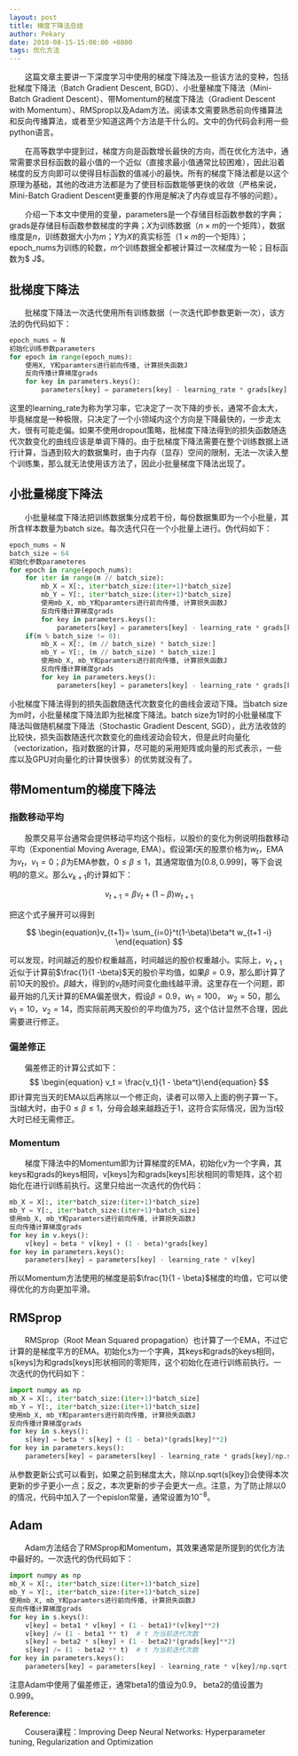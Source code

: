 ```yaml
---
layout: post
title: 梯度下降法总结
author: Pekary
date: 2018-08-15-15:00:00 +0800
tags: 优化方法	
---
```


&emsp;&emsp;这篇文章主要讲一下深度学习中使用的梯度下降法及一些该方法的变种，包括批梯度下降法（Batch Gradient Descent, BGD）、小批量梯度下降法（Mini-Batch Gradient Descent）、带Momentum的梯度下降法（Gradient Descent with Momentum）、RMSprop以及Adam方法。阅读本文需要熟悉前向传播算法和反向传播算法，或者至少知道这两个方法是干什么的。文中的伪代码会利用一些python语言。

&emsp;&emsp;在高等数学中提到过，梯度方向是函数增长最快的方向，而在优化方法中，通常需要求目标函数的最小值的一个近似（直接求最小值通常比较困难），因此沿着梯度的反方向即可以使得目标函数的值减小的最快。所有的梯度下降法都是以这个原理为基础，其他的改进方法都是为了使目标函数能够更快的收敛（严格来说，Mini-Batch Gradient Descent更重要的作用是解决了内存或显存不够的问题）。

&emsp;&emsp;介绍一下本文中使用的变量，parameters是一个存储目标函数参数的字典；grads是存储目标函数参数梯度的字典；$X$为训练数据（$n \times m$的一个矩阵），数据维度是$n$，训练数据大小为$m$；$Y$为$X$的真实标签（$1\times m$的一个矩阵）；epoch_nums为训练的轮数，$m$个训练数据全都被计算过一次梯度为一轮；目标函数为$ J$。

## 批梯度下降法

&emsp;&emsp;批梯度下降法一次迭代使用所有训练数据（一次迭代即参数更新一次），该方法的伪代码如下：
```python
epoch_nums = N
初始化训练参数parameters
for epoch in range(epoch_nums):
    使用X, Y和paramters进行前向传播, 计算损失函数J
    反向传播计算梯度grads
    for key in parameters.keys():
        parameters[key] = parameters[key] - learning_rate * grads[key]
```

这里的learning_rate为称为学习率，它决定了一次下降的步长，通常不会太大，毕竟梯度是一种极限，只决定了一个小领域内这个方向是下降最快的，一步走太大，很有可能走偏。如果不使用dropout策略，批梯度下降法得到的损失函数随迭代次数变化的曲线应该是单调下降的。由于批梯度下降法需要在整个训练数据上进行计算，当遇到较大的数据集时，由于内存（显存）空间的限制，无法一次读入整个训练集，那么就无法使用该方法了，因此小批量梯度下降法出现了。

## 小批量梯度下降法

&emsp;&emsp;小批量梯度下降法把训练数据集分成若干份，每份数据集即为一个小批量，其所含样本数量为batch size。每次迭代只在一个小批量上进行。伪代码如下：
```python
epoch_nums = N
batch_size = 64
初始化参数parameteres
for epoch in range(epoch_nums):
    for iter in range(m // batch_size):
        mb_X = X[:, iter*batch_size:(iter+1)*batch_size]
		mb_Y = Y[:, iter*batch_size:(iter+1)*batch_size]
        使用mb_X, mb_Y和paramters进行前向传播, 计算损失函数J
        反向传播计算梯度grads
        for key in parameters.keys():
            parameters[key] = parameters[key] - learning_rate * grads[key]
    if(m % batch_size != 0):
        mb_X = X[:, (m // batch_size) * batch_size:]
        mb_Y = Y[:, (m // batch_size) * batch_size:]
        使用mb_X, mb_Y和paramters进行前向传播, 计算损失函数J
        反向传播计算梯度grads
        for key in parameters.keys():
            parameters[key] = parameters[key] - learning_rate * grads[key]
```

小批梯度下降法得到的损失函数随迭代次数变化的曲线会波动下降。当batch size为m时，小批量梯度下降法即为批梯度下降法。batch size为1时的小批量梯度下降法叫做随机梯度下降法（Stochastic Gradient Descent, SGD），此方法收敛的比较快，损失函数随迭代次数变化的曲线波动会较大，但是此时向量化（vectorization，指对数据的计算，尽可能的采用矩阵或向量的形式表示，一些库以及GPU对向量化的计算快很多）的优势就没有了。

## 带Momentum的梯度下降法

### 指数移动平均

&emsp;&emsp;股票交易平台通常会提供移动平均这个指标，以股价的变化为例说明指数移动平均（Exponential Moving Average, EMA）。假设第$t$天的股票价格为$w_t$，EMA为$v_t$，$v_1=0$；$\beta$为EMA参数，$0\le \beta \le 1$，其通常取值为$[0.8, 0.999]$，等下会说明$\beta$的意义。那么$v_{k+1}$的计算如下：

$$
\begin{equation}v_{t+1} = \beta v_t + (1 - \beta)w_{t+1}\end{equation}
$$

把这个式子展开可以得到

$$
\begin{equation}v_{t+1}= \sum_{i=0}^t(1-\beta)\beta^t w_{t+1 -i} \end{equation}
$$

可以发现，时间越近的股价权重越高，时间越远的股价权重越小。实际上，$v_{t+1}$近似于计算前$\frac{1}{1 -\beta}$天的股价平均值，如果$\beta = 0.9$，那么即计算了前10天的股价。$\beta$越大，得到的$v_t$随时间变化曲线越平滑。这里存在一个问题，即最开始的几天计算的EMA偏差很大，假设$\beta = 0.9$，$w_1 = 100$， $w_2 = 50$，那么$v_1 = 10$，$v_2=14$，而实际前两天股价的平均值为$75$，这个估计显然不合理，因此需要进行修正。

### 偏差修正

&emsp;&emsp;偏差修正的计算公式如下：
$$
\begin{equation} v_t = \frac{v_t}{1 - \beta^t}\end{equation}
$$
即计算完当天的EMA以后再除以一个修正向，读者可以带入上面的例子算一下。当$t$越大时，由于$0 \le \beta \le 1$，分母会越来越趋近于1，这符合实际情况，因为当$t$较大时已经无需修正。

### Momentum

&emsp;&emsp;梯度下降法中的Momentum即为计算梯度的EMA，初始化v为一个字典，其keys和grads的keys相同，v[keys]为和grads[keys]形状相同的零矩阵，这个初始化在进行训练前执行。这里只给出一次迭代的伪代码：
```python
mb_X = X[:, iter*batch_size:(iter+1)*batch_size]
mb_Y = Y[:, iter*batch_size:(iter+1)*batch_size]
使用mb_X, mb_Y和paramters进行前向传播, 计算损失函数J
反向传播计算梯度grads
for key in v.keys():
    v[key] = beta * v[key] + (1 - beta)*grads[key]
for key in parameters.keys():
    parameters[key] = parameters[key] - learning_rate * v[key]
```

所以Momentum方法使用的梯度是前$\frac{1}{1 - \beta}$梯度的均值，它可以使得优化的方向更加平滑。



## RMSprop

&emsp;&emsp;RMSprop（Root Mean Squared propagation）也计算了一个EMA，不过它计算的是梯度平方的EMA。初始化s为一个字典，其keys和grads的keys相同，s[keys]为和grads[keys]形状相同的零矩阵，这个初始化在进行训练前执行。一次迭代的伪代码如下：
```python
import numpy as np
mb_X = X[:, iter*batch_size:(iter+1)*batch_size]
mb_Y = Y[:, iter*batch_size:(iter+1)*batch_size]
使用mb_X, mb_Y和paramters进行前向传播, 计算损失函数J
反向传播计算梯度grads
for key in s.keys():
    s[key] = beta * s[key] + (1 - beta)*(grads[key]**2)
for key in parameters.keys():
    parameters[key] = parameters[key] - learning_rate * grads[key]/np.sqrt(s[key] + epsilon)
```

从参数更新公式可以看到，如果之前到梯度太大，除以$\text{np.sqrt(s[key])}$会使得本次更新的步子更小一点；反之，本次更新的步子会更大一点。注意，为了防止除以0的情况，代码中加入了一个epislon常量，通常设置为$10^{-8}$。

## Adam

&emsp;&emsp;Adam方法结合了RMSprop和Momentum，其效果通常是所提到的优化方法中最好的。一次迭代的伪代码如下：
```python
import numpy as np
mb_X = X[:, iter*batch_size:(iter+1)*batch_size]
mb_Y = Y[:, iter*batch_size:(iter+1)*batch_size]
使用mb_X, mb_Y和paramters进行前向传播, 计算损失函数J
反向传播计算梯度grads
for key in s.keys():
    v[key] = beta1 * v[key] + (1 - beta1)*(v[key]**2)
    v[key] /= (1 - beta1 ** t)  # t 为当前迭代次数
    s[key] = beta2 * s[key] + (1 - beta2)*(grads[key]**2)
    s[key] /= (1 - beta2 ** t)  # t 为当前迭代次数
for key in parameters.keys():
    parameters[key] = parameters[key] - learning_rate * v[key]/np.sqrt(s[key] + epsilon)
```

注意Adam中使用了偏差修正，通常beta1的值设为0.9， beta2的值设置为0.999。



**Reference:**

&emsp;&emsp;Cousera课程：Improving Deep Neural Networks: Hyperparameter tuning, Regularization and Optimization
